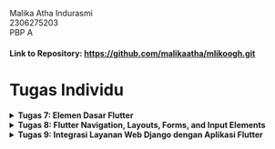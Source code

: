 Malika Atha Indurasmi <br />
2306275203 <br />
PBP A <br />
#### Link to Repository: https://github.com/malikaatha/mlikoogh.git


# Tugas Individu

<details>
  <summary><b>Tugas 7: Elemen Dasar Flutter</b></summary>

## Jelaskan apa yang dimaksud dengan stateless widget dan stateful widget, dan jelaskan perbedaan dari keduanya.
- Stateless Widget: Widget yang tidak memiliki state. Widget ini dimuat secara statis, seluruh konfigurasi yang diload di dalamnya telah diinisiasikan sejak awal widget dimuat. Widget ini tidak akan berubah karena interaksi pengguna maupun variabel dan nilai lain yang ditemukan.
- Stateful Widget: Widget yang statenya dinamis atau dapat berubah-ubah. Widget ini dapat merespon interaksi pengguna karena interaksi luar dari pengguna maupun tracking penggunaan data.

## Sebutkan widget apa saja yang kamu gunakan pada proyek ini dan jelaskan fungsinya.
- MyApp: merupakan stateless widget sebagai base dari keseluruhan aplikasi, untuk mengatur tema aplikasi, judul, dan halaman home saat aplikasi pertama dijalankan.
- MyHomePage: sebuah widget yang bersifat stateless, berfungsi untuk menampilkan keseluruhan home page.
- Card: sebuah stateless widget yang menampung informasi mengenai data pengguna. Memiliki atribut judul dan isi data.
- MaterialApp: widget utama untuk struktur data aplikasi.
- Scaffold: Struktur dasar halaman yang memberikan kerangka dengan AppBar (bagian atas halaman), body (konten utama), dan floatingActionButton supaya tampilan aplikasi lebih teratur.
- AppBar: Widget untuk menampilkan judul aplikasi di bagian atas.
- GridView: Menyusun item dalam bentuk grid dengan kolom yang ditentukan.
- Column: Menyusun widget secara vertikal untuk menempatkan widget teks, tombol, atau widget lain dalam satu kolom.
- Row: Sama seperti column tapi secara horizontal.
- Text: Untuk menampilkan teks di aplikasi, biasanya untuk menampilkan informasi statis seperti judul atau deskripsi.
- Icon: Menampilkan ikon yang digunakan untuk navigasi pada setiap menu.
- SnackBar: Menampilkan notifikasi/pesan yang muncul secara sementara ketika suatu event dilakukan.

## Apa fungsi dari setState()? Jelaskan variabel apa saja yang dapat terdampak dengan fungsi tersebut.
Dengan setState(), kita menyatakan bahwa state internal dari sebuah object telah diubah. setState() digunakan untuk memperbarui state sehingga program akan me-render ulang perubahan yang terjadi pada state tersebut.

## Jelaskan perbedaan antara const dengan final.
- Const: nilai dari variabel tersebut harus diketahui pada saat kompilasi dan tidak dapat diubah setelahnya.
- Final: Variabel yang dideklarasikan dengan final dapat diinisialisasi pada waktu eksekusi, tidak harus saat dikompilasi.

# Jelaskan bagaimana cara kamu mengimplementasikan checklist-checklist di atas.
1. Untuk membuat program Flutter baru, saya membuka directory dimana proyek saya ingin dibuat dengan menjalankan perintah.
``` dart
flutter create lemari_lama
cd lemari_lama
```

2. Untuk membuat tiga tombol sederhana dengan ikon dan teks,saya mengimplementasikan code berikut di menu.dart
``` dart
final List<ItemHomepage> items = [
    ItemHomepage("Lihat Daftar Produk", Icons.shopping_cart_checkout, Color(0xFFB2DFDB)),
    ItemHomepage("Tambah Produk", Icons.add, Color(0xFFCE93D8)),
    ItemHomepage("Logout", Icons.logout, Color(0xFFBBDEFB)),
  ];
```

3. Untuk mengimplementasikan warna-warna yang berbeda untuk setiap tombol (Lihat Daftar Produk, Tambah Produk, dan Logout).
- Menambahkan parameter di fungsi `ItemHomePage`
``` dart
class ItemHomepage {
  final String name;
  final IconData icon;
  final Color color; // Tambahkan parameter warna

  ItemHomepage(this.name, this.icon, this.color); // Modifikasi konstruktor
}
```
- Memperbarui daftar items dengan menambahkan color
``` dart
final List<ItemHomepage> items = [
    ItemHomepage("Lihat Daftar Produk", Icons.mood, Color(0xFFE5C5C1)), // Warna Pink
    ItemHomepage("Tambah Produk", Icons.add, Color(0xFFEAD0D1)), // Warna Pink
    ItemHomepage("Logout", Icons.logout, Color(0xFFEDD7D6)), // Warna Pink
];
```
- Mengubah parameter warna dalam fungsi `ItemCard`
``` dart
class ItemCard extends StatelessWidget {
    ...
  @override
  Widget build(BuildContext context) {
    return Material(
      color: item.color, // Gunakan warna dari item
      borderRadius: BorderRadius.circular(12),
    ...
    )
  }
}
```

4. Untuk memunculkan Snackbar dengan tulisan, saya mengimplementasikan code berikut
``` dart
 child: InkWell(
        // Aksi ketika kartu ditekan.
        onTap: () {
          // Menampilkan pesan SnackBar saat kartu ditekan.
          String message;
          switch (item.name) {
            case "Lihat Daftar Produk":
              message = "Kamu telah menekan tombol Lihat Daftar Produk";
              break;
            case "Tambah Produk":
              message = "Kamu telah menekan tombol Tambah Produk";
              break;
            case "Logout":
              message = "Kamu telah menekan tombol Logout";
              break;
            default:
              message = "Kamu telah menekan tombol ${item.name}";
          }
          ScaffoldMessenger.of(context)
            ..hideCurrentSnackBar()
            ..showSnackBar(SnackBar(content: Text(message)));
        },
 )
```
</details>

<details>
  <summary><b>Tugas 8: Flutter Navigation, Layouts, Forms, and Input Elements</b></summary>

## Apa kegunaan const di Flutter? Jelaskan apa keuntungan ketika menggunakan const pada kode Flutter. Kapan sebaiknya kita menggunakan const, dan kapan sebaiknya tidak digunakan?
### Apa itu `const`?
`const` adalah keyword di Flutter yang digunakan untuk mendeklarasikan nilai yang diketahui pada waktu kompilasi dan tidak akan berubah selama runtime. 

### Keuntungan Menggunakan `const`
1. **Optimisasi Performa**: Objek `const` hanya dibuat sekali dan digunakan kembali, sehingga mengurangi overhead memori.
2. **Keamanan**: Dengan `const`, dipastikan bahwa nilai tidak akan berubah sehingga dapat mencegah bug yang sulit dilacak.
3. **Konsistensi**: Membuat kode lebih mudah dibaca dan dipahami karena nilai-nilai tetap konsisten di seluruh aplikasi.

### Kapan Menggunakan `const`
- ketika nilai diketahui pada waktu kompilasi
- untuk widget yang tidak berubah untuk meningkatkan performa aplikasi
- di dalam kelas sebagai `static const` untuk mendeklarasikan konstanta kelas

### Kapan Jangan Menggunakan `const`
- jika nilai dihitung pada runtime, seperti `DateTime.now()`.
- untuk nilai yang diambil dari sumber eksternal seperti HTTP response, database, atau file lokal.

## Jelaskan dan bandingkan penggunaan Column dan Row pada Flutter. Berikan contoh implementasi dari masing-masing layout widget ini!
### Column
Column adalah widget yang menyusun anak-anaknya secara vertikal (dari atas ke bawah). Column berguna ketika ingin menempatkan widget satu di atas yang lain.
``` dart
home: Scaffold(
  appBar: AppBar(
    title: Text('Contoh Column'),
  ),
  body: Column(
    children: <Widget>[
      Text('Widget 1'),
      Text('Widget 2'),
      Text('Widget 3'),
    ],
  ),
),
```

### Row
Row adalah widget yang menyusun anak-anaknya secara horizontal (dari kiri ke kanan). Row berguna untuk menempatkan widget berdampingan.
```dart
home: Scaffold(
  appBar: AppBar(
    title: Text('Contoh Row'),
  ),
  body: Row(
    children: <Widget>[
      Text('Widget 1'),
      Text('Widget 2'),
      Text('Widget 3'),
    ],
  ),
),
```

### Row vs Column
- **Arah Penyusunan**: Column menyusun widget secara vertikal, sedangkan Row menyusun widget secara horizontal.
- **Penggunaan Ruang**: Column menggunakan ruang secara vertikal, cocok untuk tata letak yang memerlukan lebih banyak ruang ke bawah. Row menggunakan ruang secara horizontal, cocok untuk tata letak yang memerlukan lebih banyak ruang ke samping.
- **Alignment**: Kedua widget ini memiliki properti alignment yang dapat digunakan untuk mengatur posisi anak-anaknya. Misalnya, mainAxisAlignment dan crossAxisAlignment.

###  Sebutkan apa saja elemen input yang kamu gunakan pada halaman form yang kamu buat pada tugas kali ini. Apakah terdapat elemen input Flutter lain yang tidak kamu gunakan pada tugas ini? Jelaskan!
- **TextFormField**: Untuk input nama produk, deskripsi, dan harga.
- **ElevatedButton**: Untuk tombol simpan yang nantinya akan menyimpan data yang dimasukkan oleh pengguna.
</ br>
Input flutter lain
- **Checkbox**: Elemen input yang bisa digunakan untuk pilihan berbasis centang (on/off).
- **Switch**: Mirip dengan Checkbox, tetapi tampilannya berupa saklar.
- **RadioButton**: Berguna untuk pilihan tunggal di antara beberapa opsi.
- **DropdownButton**: Untuk menampilkan daftar pilihan dalam bentuk dropdown.
- **Slider**: Untuk memilih nilai dalam rentang tertentu.
- **DatePicker**: Untuk memilih tanggal.

##  Bagaimana cara kamu mengatur tema (theme) dalam aplikasi Flutter agar aplikasi yang dibuat konsisten? Apakah kamu mengimplementasikan tema pada aplikasi yang kamu buat?
Untuk mengatur tema dalam aplikasi Flutter, kita dapat menetapkan primary color dan secondary color pada file `main.dart`. Saya telah menerapkan theme pada aplikai saya, yaitu sebagai berikut:
```dart
import 'package:flutter/material.dart';
import 'package:mlikoogh/screens/menu.dart';

void main() {
  runApp(const MyApp());
}

class MyApp extends StatelessWidget {
  const MyApp({super.key});

  // This widget is the root of your application.
  @override
  Widget build(BuildContext context) {
    return MaterialApp(
      title: 'Flutter Demo',
      theme: ThemeData(

        colorScheme: ColorScheme.fromSwatch().copyWith(
          primary: const Color.fromARGB(255, 236, 103, 46),
          secondary: const Color.fromARGB(255, 196, 48, 48),
        ),
      ),
      home: MyHomePage(),
    );
  }
}
```

##  Bagaimana cara kamu menangani navigasi dalam aplikasi dengan banyak halaman pada Flutter?
Untuk menavigasi sebuah halaman baru, saya mengakses Navigator melalui BuildContext dan memanggil fungsi yang ada, seperti misalnya `push()`, `pop()`, serta `pushReplacement()`.
``` dart
    if (item.name == "Tambah Mood") {
        Navigator.push(context,
            MaterialPageRoute(builder: (context) => const MoodEntryFormPage()));
    }
```
``` dart
    onPressed: () {
        Navigator.pop(context);
    },
```
``` dart
    onTap: () {
        Navigator.pushReplacement(
        context,
        MaterialPageRoute(
            builder: (context) => MyHomePage(),
        ));
    },
```

</details>


<details>
  <summary><b>Tugas 9: Integrasi Layanan Web Django dengan Aplikasi Flutter</b></summary>

  # Tugas 9: Pengembangan Aplikasi Flutter dengan Django Backend

## 1. Mengapa perlu membuat model untuk pengambilan atau pengiriman data JSON? Apakah akan terjadi error jika tidak membuat model terlebih dahulu?

Model diperlukan untuk memastikan struktur data yang diterima atau dikirim sesuai dengan format yang diharapkan. Model mempermudah parsing JSON menjadi objek yang dapat digunakan di aplikasi Flutter. Tanpa model, pengelolaan data akan lebih sulit dan rentan terhadap error seperti **`TypeError`** atau **`NullPointerException`** karena aplikasi tidak tahu bagaimana cara membaca data dengan struktur tertentu. Model juga memastikan konsistensi data di seluruh aplikasi.

## 2. Jelaskan fungsi dari library http yang diimplementasikan dalam tugas ini?

Library **http** digunakan untuk melakukan komunikasi antara aplikasi Flutter dan server Django. Fungsi utamanya adalah untuk mengirim request HTTP (GET, POST, dll.) ke server, menerima response dari server (biasanya dalam format JSON), dan memparsing response tersebut agar dapat digunakan di aplikasi. Dalam tugas ini, library **http** digunakan untuk mengambil data item, mengirim data login/registrasi, dan mengelola request lainnya.

## 3. Jelaskan fungsi dari CookieRequest dan alasan instance CookieRequest perlu dibagikan ke semua komponen di aplikasi Flutter

**CookieRequest** digunakan untuk:
- Menyimpan session cookies yang diterima dari server Django setelah login.
- Menyertakan cookies dalam setiap request HTTP untuk autentikasi pengguna.
- Memastikan status login pengguna tetap terjaga di seluruh komponen aplikasi.

Instance **CookieRequest** perlu dibagikan ke seluruh komponen aplikasi untuk memastikan bahwa setiap komponen dapat mengakses data session pengguna yang sama, sehingga autentikasi tetap konsisten dan pengguna tidak perlu login ulang di setiap halaman.

## 4. Jelaskan mekanisme pengiriman data mulai dari input hingga dapat ditampilkan pada Flutter

1. **Input Data**: Pengguna memasukkan data melalui form di aplikasi Flutter.
2. **Mengirim Data ke Server**: Aplikasi menggunakan request HTTP (POST) untuk mengirim data tersebut ke server Django.
3. **Pemrosesan di Server**: Django menerima data, memprosesnya (misalnya, menyimpan ke database), dan mengirimkan response (biasanya dalam format JSON).
4. **Menerima Response**: Flutter menerima response dari server.
5. **Memparsing Data**: Data JSON diparsing menjadi objek model.
6. **Menampilkan Data**: Data yang diparsing digunakan untuk memperbarui tampilan UI aplikasi Flutter.

## 5. Jelaskan mekanisme autentikasi dari login, register, hingga logout

### Register
1. Pengguna mengisi formulir registrasi di Flutter.
2. Flutter mengirim data melalui request POST ke endpoint registrasi Django.
3. Django memvalidasi dan menyimpan data akun di database.
4. Django mengembalikan response (sukses atau error) ke Flutter.
5. Flutter menampilkan pesan berdasarkan response.

### Login
1. Pengguna memasukkan username dan password di Flutter.
2. Flutter mengirim data melalui request POST ke endpoint login Django.
3. Django memverifikasi kredensial pengguna.
4. Jika sukses, Django mengirimkan session cookie.
5. Flutter menyimpan session cookie menggunakan **CookieRequest**.
6. Flutter mengarahkan pengguna ke halaman utama.

### Logout
1. Pengguna memilih logout di Flutter.
2. Flutter mengirim request ke endpoint logout Django.
3. Django menghapus session di server.
4. Flutter menghapus session cookie dan mengarahkan pengguna ke halaman login.

## 6. Implementasi Checklist secara Step-by-Step

### Registrasi Akun
1. Membuat halaman **RegisterPage** di Flutter dengan form untuk username dan password.
2. Mengirimkan data ke endpoint Django `/auth/register/` menggunakan request POST.
3. Memvalidasi response dari Django dan menampilkan pesan sukses atau error.

### Halaman Login
1. Membuat halaman **LoginPage** untuk menerima username dan password.
2. Mengintegrasikan login dengan endpoint `/auth/login/` di Django menggunakan **CookieRequest**.
3. Jika login sukses, menyimpan session cookie dan mengarahkan pengguna ke halaman utama.

### Integrasi Sistem Autentikasi
1. Menggunakan **CookieRequest** untuk menyimpan dan mengelola session cookie.
2. Membagikan instance **CookieRequest** ke seluruh komponen aplikasi menggunakan **Provider**.

### Model Kustom
1. Membuat model kustom di Flutter (`ProductEntry`) sesuai dengan struktur JSON dari Django.
2. Model digunakan untuk parsing data yang diterima dari Django.

### Halaman Daftar Item
1. Membuat halaman **ProductEntryPage** untuk menampilkan daftar item dari endpoint `/json/`.
2. Menggunakan **FutureBuilder** untuk mengambil data dari server.
3. Menampilkan nama, harga, dan deskripsi untuk setiap item menggunakan **ListView.builder**.

### Halaman Detail Item
1. Membuat halaman **ProductDetailPage** untuk menampilkan detail item.
2. Menambahkan navigasi ke halaman detail saat item di-klik di daftar.
3. Menampilkan semua atribut item dan tombol kembali ke daftar.

### Filter Item
1. Mengubah endpoint Django untuk hanya mengembalikan item yang terkait dengan pengguna login.
2. Memastikan data yang ditampilkan di Flutter sesuai dengan pengguna login.
</details>
